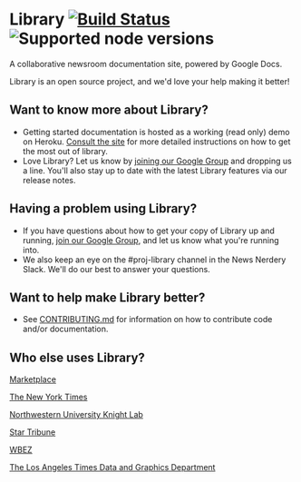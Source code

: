 Library [![Build Status](https://cloud.drone.io/api/badges/nytimes/library/status.svg)](https://cloud.drone.io/nytimes/library) ![Supported node versions](https://img.shields.io/badge/dynamic/json?color=informational&label=node&query=%24.engines.node&url=https%3A%2F%2Fraw.githubusercontent.com%2Fnytimes%2Flibrary%2Fmain%2Fpackage.json)
========

A collaborative newsroom documentation site, powered by Google Docs.

Library is an open source project, and we'd love your help making it better!

## Want to know more about Library?

- Getting started documentation is hosted as a working (read only) demo on Heroku. [Consult the site](https://nyt-library-demo.herokuapp.com) for more detailed instructions on how to get the most out of library. 
- Love Library? Let us know by [joining our Google Group](https://groups.google.com/forum/#!forum/nyt-library-community) and dropping us a line. You'll also stay up to date with the latest Library features via our release notes.

## Having a problem using Library?

- If you have questions about how to get your copy of Library up and running, [join our Google Group](https://groups.google.com/forum/#!forum/nyt-library-community), and let us know what you're running into.
- We also keep an eye on the #proj-library channel in the News Nerdery Slack. We'll do our best to answer your questions.

## Want to help make Library better?

- See [CONTRIBUTING.md](https://github.com/nytimes/library/blob/master/CONTRIBUTING.md) for information on how to contribute code and/or documentation.
## Who else uses Library?

[Marketplace](https://www.marketplace.org/)

[The New York Times](http://nytimes.com)

[Northwestern University Knight Lab](https://knightlab.northwestern.edu)

[Star Tribune](http://www.startribune.com)

[WBEZ](https://www.wbez.org)

[The Los Angeles Times Data and Graphics Department](https://twitter.com/palewire/status/1326220493762883585)